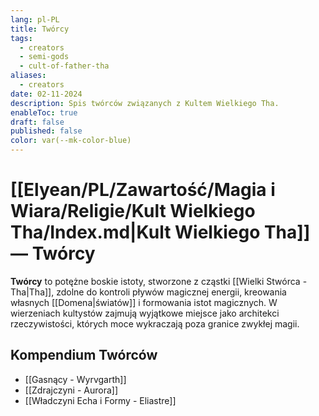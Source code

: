```yaml
---
lang: pl-PL
title: Twórcy
tags:
  - creators
  - semi-gods
  - cult-of-father-tha
aliases:
  - creators
date: 02-11-2024
description: Spis twórców związanych z Kultem Wielkiego Tha.
enableToc: true
draft: false
published: false
color: var(--mk-color-blue)
---
```

# [[Elyean/PL/Zawartość/Magia i Wiara/Religie/Kult Wielkiego Tha/Index.md|Kult Wielkiego Tha]] — Twórcy

**Twórcy** to potężne boskie istoty, stworzone z cząstki [[Wielki Stwórca - Tha|Tha]], zdolne do kontroli pływów magicznej energii, kreowania własnych [[Domena|światów]] i formowania istot magicznych. W wierzeniach kultystów zajmują wyjątkowe miejsce jako architekci rzeczywistości, których moce wykraczają poza granice zwykłej magii.

## Kompendium Twórców

- [[Gasnący - Wyrvgarth]]
- [[Zdrajczyni - Aurora]]
- [[Władczyni Echa i Formy - Eliastre]]